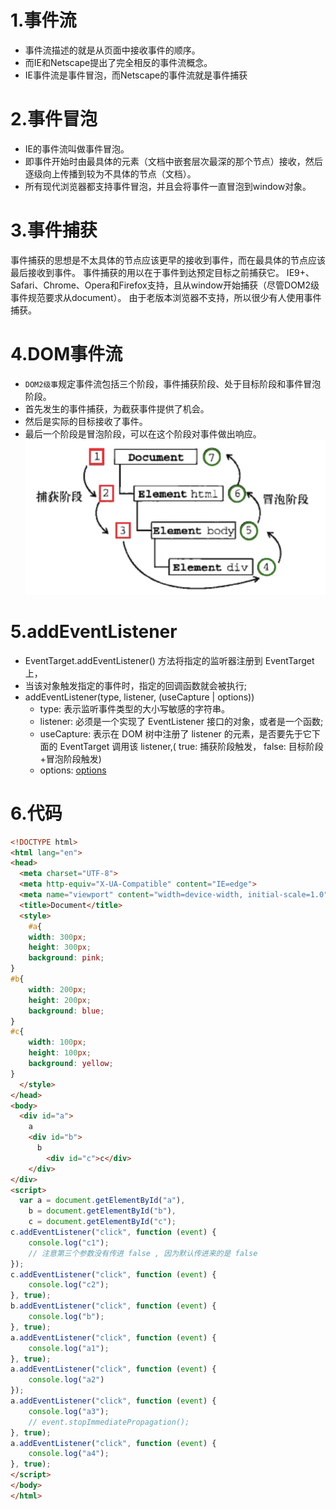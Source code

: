 # 1.事件流
* 事件流描述的就是从页面中接收事件的顺序。
* 而IE和Netscape提出了完全相反的事件流概念。
* IE事件流是事件冒泡，而Netscape的事件流就是事件捕获

# 2.事件冒泡
* IE的事件流叫做事件冒泡。
* 即事件开始时由最具体的元素（文档中嵌套层次最深的那个节点）接收，然后逐级向上传播到较为不具体的节点（文档）。
* 所有现代浏览器都支持事件冒泡，并且会将事件一直冒泡到window对象。

# 3.事件捕获
事件捕获的思想是不太具体的节点应该更早的接收到事件，而在最具体的节点应该最后接收到事件。
事件捕获的用以在于事件到达预定目标之前捕获它。
IE9+、Safari、Chrome、Opera和Firefox支持，且从window开始捕获（尽管DOM2级事件规范要求从document）。
由于老版本浏览器不支持，所以很少有人使用事件捕获。

# 4.DOM事件流
* ```DOM2级事```规定事件流包括三个阶段，事件捕获阶段、处于目标阶段和事件冒泡阶段。
* 首先发生的事件捕获，为截获事件提供了机会。
* 然后是实际的目标接收了事件。
* 最后一个阶段是冒泡阶段，可以在这个阶段对事件做出响应。
![dom事件流](/images/DOM%E4%BA%8B%E4%BB%B6%E6%B5%81webp.webp)

# 5.addEventListener
* EventTarget.addEventListener() 方法将指定的监听器注册到 EventTarget 上，
* 当该对象触发指定的事件时，指定的回调函数就会被执行;
* addEventListener(type, listener, (useCapture | options))
  * type: 表示监听事件类型的大小写敏感的字符串。
  * listener: 必须是一个实现了 EventListener 接口的对象，或者是一个函数;
  * useCapture: 表示在 DOM 树中注册了 listener 的元素，是否要先于它下面的 EventTarget 调用该 listener,( true: 捕获阶段触发， false: 目标阶段+冒泡阶段触发)
  * options: [options](https://developer.mozilla.org/zh-CN/docs/Web/API/EventTarget/addEventListener)


# 6.代码
```html
<!DOCTYPE html>
<html lang="en">
<head>
  <meta charset="UTF-8">
  <meta http-equiv="X-UA-Compatible" content="IE=edge">
  <meta name="viewport" content="width=device-width, initial-scale=1.0">
  <title>Document</title>
  <style>
    #a{
    width: 300px;
    height: 300px;
    background: pink;
}
#b{
    width: 200px;
    height: 200px;
    background: blue;
}
#c{
    width: 100px;
    height: 100px;
    background: yellow;
}
  </style>
</head>
<body>
  <div id="a">
    a
    <div id="b">
      b
        <div id="c">c</div>
    </div>
</div>
<script>
  var a = document.getElementById("a"),
    b = document.getElementById("b"),
    c = document.getElementById("c");
c.addEventListener("click", function (event) {
    console.log("c1");
    // 注意第三个参数没有传进 false , 因为默认传进来的是 false
});
c.addEventListener("click", function (event) {
    console.log("c2");
}, true);
b.addEventListener("click", function (event) {
    console.log("b");
}, true);
a.addEventListener("click", function (event) {
    console.log("a1");
}, true);
a.addEventListener("click", function (event) {
    console.log("a2")
});
a.addEventListener("click", function (event) {
    console.log("a3");
    // event.stopImmediatePropagation();
}, true);
a.addEventListener("click", function (event) {
    console.log("a4");
}, true);
</script>
</body>
</html>
```